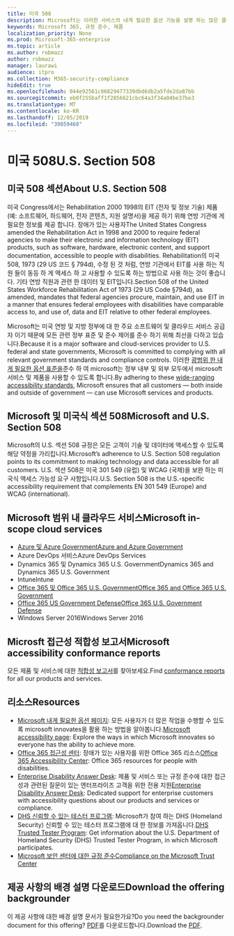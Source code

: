 ```yaml
---
title: 미국 508
description: Microsoft는 이러한 서비스의 내게 필요한 옵션 기능을 설명 하는 많은 클라우드 서비스에 대 한 자세한 내게 필요한 옵션 규칙 보고서를 제공 합니다.
keywords: Microsoft 365, 규정 준수, 제품
localization_priority: None
ms.prod: Microsoft-365-enterprise
ms.topic: article
ms.author: robmazz
author: robmazz
manager: laurawi
audience: itpro
ms.collection: M365-security-compliance
hideEdit: true
ms.openlocfilehash: 044e92561c86829477339dbd6db2a5fde2da87bb
ms.sourcegitcommit: eb0f255baff1f2856621cbc64a3f34a04be37be3
ms.translationtype: MT
ms.contentlocale: ko-KR
ms.lasthandoff: 12/05/2019
ms.locfileid: "39859468"
---
```

# <a name="us-section-508"></a><span data-ttu-id="1e0ed-104">미국 508</span><span class="sxs-lookup"><span data-stu-id="1e0ed-104">U.S. Section 508</span></span>

## <a name="about-us-section-508"></a><span data-ttu-id="1e0ed-105">미국 508 섹션</span><span class="sxs-lookup"><span data-stu-id="1e0ed-105">About U.S. Section 508</span></span>

<span data-ttu-id="1e0ed-106">미국 Congress에서는 Rehabilitation 2000 1998의 EIT (전자 및 정보 기술) 제품 (예: 소프트웨어, 하드웨어, 전자 콘텐츠, 지원 설명서)을 제공 하기 위해 연방 기관에 게 필요한 정보를 제공 합니다. 장애가 있는 사용자</span><span class="sxs-lookup"><span data-stu-id="1e0ed-106">The United States Congress amended the Rehabilitation Act in 1998 and 2000 to require federal agencies to make their electronic and information technology (EIT) products, such as software, hardware, electronic content, and support documentation, accessible to people with disabilities.</span></span> <span data-ttu-id="1e0ed-107">Rehabilitation의 미국 508, 1973 (29 US 코드 § 794d), 수정 된 것 처럼, 연방 기관에서 EIT를 사용 하는 직원 들이 동등 하 게 액세스 하 고 사용할 수 있도록 하는 방법으로 사용 하는 것이 좋습니다. 기타 연방 직원과 관련 한 데이터 및 EIT입니다.</span><span class="sxs-lookup"><span data-stu-id="1e0ed-107">Section 508 of the United States Workforce Rehabilitation Act of 1973 (29 US Code §794d), as amended, mandates that federal agencies procure, maintain, and use EIT in a manner that ensures federal employees with disabilities have comparable access to, and use of, data and EIT relative to other federal employees.</span></span>  
  
<span data-ttu-id="1e0ed-108">Microsoft는 미국 연방 및 지방 정부에 대 한 주요 소프트웨어 및 클라우드 서비스 공급자 이기 때문에 모든 관련 정부 표준 및 준수 제어를 준수 하기 위해 최선을 다하고 있습니다.</span><span class="sxs-lookup"><span data-stu-id="1e0ed-108">Because it is a major software and cloud-services provider to U.S. federal and state governments, Microsoft is committed to complying with all relevant government standards and compliance controls.</span></span> <span data-ttu-id="1e0ed-109">이러한 [광범위 한 내게 필요한 옵션 표준을](https://go.microsoft.com/fwlink/?linkid=2052068)준수 하 여 microsoft는 정부 내부 및 외부 모두에서 microsoft 서비스 및 제품을 사용할 수 있도록 합니다.</span><span class="sxs-lookup"><span data-stu-id="1e0ed-109">By adhering to these [wide-ranging accessibility standards](https://go.microsoft.com/fwlink/?linkid=2052068), Microsoft ensures that all customers — both inside and outside of government — can use Microsoft services and products.</span></span>

## <a name="microsoft-and-us-section-508"></a><span data-ttu-id="1e0ed-110">Microsoft 및 미국식 섹션 508</span><span class="sxs-lookup"><span data-stu-id="1e0ed-110">Microsoft and U.S. Section 508</span></span>

<span data-ttu-id="1e0ed-111">Microsoft의 U.S. 섹션 508 규정은 모든 고객이 기술 및 데이터에 액세스할 수 있도록 해당 약정을 가리킵니다.</span><span class="sxs-lookup"><span data-stu-id="1e0ed-111">Microsoft’s adherence to U.S. Section 508 regulation points to its commitment to making technology and data accessible for all customers.</span></span> <span data-ttu-id="1e0ed-112">U.S. 섹션 508은 미국 301 549 (유럽) 및 WCAG (국제)을 보완 하는 미국식 액세스 가능성 요구 사항입니다.</span><span class="sxs-lookup"><span data-stu-id="1e0ed-112">U.S. Section 508 is the U.S.-specific accessibility requirement that complements EN 301 549 (Europe) and WCAG (international).</span></span>

## <a name="microsoft-in-scope-cloud-services"></a><span data-ttu-id="1e0ed-113">Microsoft 범위 내 클라우드 서비스</span><span class="sxs-lookup"><span data-stu-id="1e0ed-113">Microsoft in-scope cloud services</span></span>

- [<span data-ttu-id="1e0ed-114">Azure 및 Azure Government</span><span class="sxs-lookup"><span data-stu-id="1e0ed-114">Azure and Azure Government</span></span>](https://go.microsoft.com/fwlink/p/?linkid=2051569)
- <span data-ttu-id="1e0ed-115">Azure DevOps 서비스</span><span class="sxs-lookup"><span data-stu-id="1e0ed-115">Azure DevOps Services</span></span>
- <span data-ttu-id="1e0ed-116">Dynamics 365 및 Dynamics 365 U.S. Government</span><span class="sxs-lookup"><span data-stu-id="1e0ed-116">Dynamics 365 and Dynamics 365 U.S. Government</span></span>
- <span data-ttu-id="1e0ed-117">Intune</span><span class="sxs-lookup"><span data-stu-id="1e0ed-117">Intune</span></span>
- [<span data-ttu-id="1e0ed-118">Office 365 및 Office 365 U.S. Government</span><span class="sxs-lookup"><span data-stu-id="1e0ed-118">Office 365 and Office 365 U.S. Government</span></span>](https://go.microsoft.com/fwlink/p/?LinkID=2077751)
- [<span data-ttu-id="1e0ed-119">Office 365 US Government Defense</span><span class="sxs-lookup"><span data-stu-id="1e0ed-119">Office 365 U.S. Government Defense</span></span>](https://go.microsoft.com/fwlink/p/?LinkID=2077751)
- <span data-ttu-id="1e0ed-120">Windows Server 2016</span><span class="sxs-lookup"><span data-stu-id="1e0ed-120">Windows Server 2016</span></span>

## <a name="microsoft-accessibility-conformance-reports"></a><span data-ttu-id="1e0ed-121">Microsft 접근성 적합성 보고서</span><span class="sxs-lookup"><span data-stu-id="1e0ed-121">Microsoft accessibility conformance reports</span></span>

<span data-ttu-id="1e0ed-122">모든 제품 및 서비스에 대한 [적합성 보고서](https://go.microsoft.com/fwlink/p/?linkid=2050974)를 찾아보세요.</span><span class="sxs-lookup"><span data-stu-id="1e0ed-122">Find [conformance reports](https://go.microsoft.com/fwlink/p/?linkid=2050974) for all our products and services.</span></span>

## <a name="resources"></a><span data-ttu-id="1e0ed-123">리소스</span><span class="sxs-lookup"><span data-stu-id="1e0ed-123">Resources</span></span>

- <span data-ttu-id="1e0ed-124">[Microsoft 내게 필요한 옵션 페이지](https://go.microsoft.com/fwlink/p/?linkid=2051579): 모든 사용자가 더 많은 작업을 수행할 수 있도록 microsoft innovates을 활용 하는 방법을 알아봅니다.</span><span class="sxs-lookup"><span data-stu-id="1e0ed-124">[Microsoft accessibility page](https://go.microsoft.com/fwlink/p/?linkid=2051579): Explore the ways in which Microsoft innovates so everyone has the ability to achieve more.</span></span>
- <span data-ttu-id="1e0ed-125">[Office 365 접근성 센터](https://go.microsoft.com/fwlink/p/?linkid=2051801): 장애가 있는 사용자를 위한 Office 365 리소스</span><span class="sxs-lookup"><span data-stu-id="1e0ed-125">[Office 365 Accessibility Center](https://go.microsoft.com/fwlink/p/?linkid=2051801): Office 365 resources for people with disabilities.</span></span>
- <span data-ttu-id="1e0ed-126">[Enterprise Disability Answer Desk](https://go.microsoft.com/fwlink/p/?linkid=2050890): 제품 및 서비스 또는 규정 준수에 대한 접근성과 관련된 질문이 있는 엔터프라이즈 고객을 위한 전용 지원</span><span class="sxs-lookup"><span data-stu-id="1e0ed-126">[Enterprise Disability Answer Desk](https://go.microsoft.com/fwlink/p/?linkid=2050890): Dedicated support for enterprise customers with accessibility questions about our products and services or compliance.</span></span>
- <span data-ttu-id="1e0ed-127">[DHS 신뢰할 수 있는 테스터 프로그램](https://go.microsoft.com/fwlink/?linkid=2052171): Microsoft가 참여 하는 DHS (Homeland Security) 신뢰할 수 있는 테스터 프로그램에 대 한 정보를 가져옵니다.</span><span class="sxs-lookup"><span data-stu-id="1e0ed-127">[DHS Trusted Tester Program](https://go.microsoft.com/fwlink/?linkid=2052171): Get information about the U.S. Department of Homeland Security (DHS) Trusted Tester Program, in which Microsoft participates.</span></span>
- [<span data-ttu-id="1e0ed-128">Microsoft 보안 센터에 대한 규정 준수</span><span class="sxs-lookup"><span data-stu-id="1e0ed-128">Compliance on the Microsoft Trust Center</span></span>](https://www.microsoft.com/trust-center/compliance/compliance-overview)

## <a name="download-the-offering-backgrounder"></a><span data-ttu-id="1e0ed-129">제공 사항의 배경 설명 다운로드</span><span class="sxs-lookup"><span data-stu-id="1e0ed-129">Download the offering backgrounder</span></span>

<span data-ttu-id="1e0ed-130">이 제공 사항에 대한 배경 설명 문서가 필요한가요?</span><span class="sxs-lookup"><span data-stu-id="1e0ed-130">Do you need the backgrounder document for this offering?</span></span> <span data-ttu-id="1e0ed-131">[PDF](https://download.microsoft.com/download/3/E/1/3E10CC43-036D-4DB5-ACBA-8665A752C8F7/Accessibility-Compliance.pdf)를 다운로드합니다.</span><span class="sxs-lookup"><span data-stu-id="1e0ed-131">Download the [PDF](https://download.microsoft.com/download/3/E/1/3E10CC43-036D-4DB5-ACBA-8665A752C8F7/Accessibility-Compliance.pdf).</span></span>
